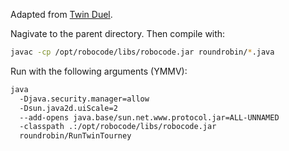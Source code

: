 Adapted from [Twin Duel](https://www.cse.chalmers.se/~bergert/robowiki-mirror/RoboWiki/robowiki.net/wiki/Twin_Duel/Tourney_Runner.html).

Nagivate to the parent directory. Then compile with:

```bash
javac -cp /opt/robocode/libs/robocode.jar roundrobin/*.java
```

Run with the following arguments (YMMV):

```bash
java
  -Djava.security.manager=allow
  -Dsun.java2d.uiScale=2
  --add-opens java.base/sun.net.www.protocol.jar=ALL-UNNAMED
  -classpath .:/opt/robocode/libs/robocode.jar
  roundrobin/RunTwinTourney
```
